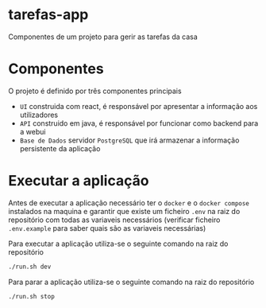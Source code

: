 # tarefas-app
Componentes de um projeto para gerir as tarefas da casa

# Componentes
O projeto é definido por três componentes principais
 - `UI` construida com react, é responsável por apresentar a informação aos utilizadores
 - `API` construido em java, é responsável por funcionar como backend para a webui
 - `Base de Dados` servidor `PostgreSQL` que irá armazenar a informação persistente da aplicação

# Executar a aplicação
Antes de executar a aplicação necessário ter o `docker` e o `docker compose` instalados na maquina e garantir que existe um ficheiro `.env` na raiz do repositório com todas as variaveis necessários (verificar ficheiro `.env.example` para saber quais são as variaveis necessárias)

Para executar a aplicação utiliza-se o seguinte comando na raiz do repositório
```sh
./run.sh dev
```

Para parar a aplicação utiliza-se o seguinte comando na raiz do repositório
```sh
./run.sh stop
```